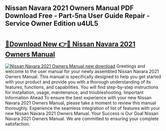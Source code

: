 ## Nissan Navara 2021 Owners Manual PDF Download Free - Part-5na User Guide Repair - Service Owner Edition u4UL5

# <h2><a href="http://cf25979.oget.top/?id=Nissan+Navara+2021+Owners+Manual">🔗Download New 👉🔴 Nissan Navara 2021 Owners Manual</a></h2>

[![Nissan Navara 2021 Owners Manual new download](https://i.imgur.com/5g1atiW.png)](http://cf25979.oget.top/?id=Nissan+Navara+2021+Owners+Manual)
Greetings and welcome to the user manual for your newly assembled Nissan Navara 2021 Owners Manual. This manual is specifically designed to help you get started with your product and provide you with a thorough understanding of its features, functions, and capabilities. You will find step-by-step instructions for installation, usage, maintenance, and troubleshooting. Important Information Ahead To ensure the best experience with your new Nissan Navara 2021 Owners Manual, please take a moment to review this manual thoroughly. Experience the seamless integration of list of features with your new Nissan Navara 2021 Owners Manual. Your Success is Our Goal Nissan Navara 2021 Owners Manual. We are committed to ensuring your complete satisfaction.
